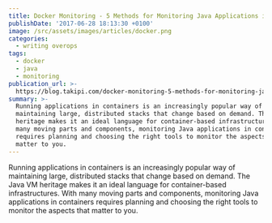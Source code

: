 ```yaml
---
title: Docker Monitoring - 5 Methods for Monitoring Java Applications in Docker
publishDate: '2017-06-28 18:13:30 +0100'
image: /src/assets/images/articles/docker.png
categories:
  - writing overops
tags:
  - docker
  - java
  - monitoring
publication_url: >-
  https://blog.takipi.com/docker-monitoring-5-methods-for-monitoring-java-applications-in-docker/
summary: >-
  Running applications in containers is an increasingly popular way of
  maintaining large, distributed stacks that change based on demand. The Java VM
  heritage makes it an ideal language for container-based infrastructures. With
  many moving parts and components, monitoring Java applications in containers
  requires planning and choosing the right tools to monitor the aspects that
  matter to you.
---
```


Running applications in containers is an increasingly popular way of maintaining large, distributed stacks that change based on demand. The Java VM heritage makes it an ideal language for container-based infrastructures. With many moving parts and components, monitoring Java applications in containers requires planning and choosing the right tools to monitor the aspects that matter to you.
